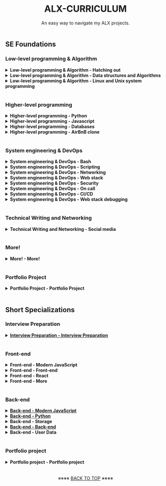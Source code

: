 <h1 align="center"><b>ALX-CURRICULUM</b></h1>
<div align="center">An easy way to navigate my ALX projects.</div>

<!-- =============================================================== -->
<br>

## SE Foundations
### Low-level programming & Algorithm
<details>
<summary><b><a href=""></a>Low-level programming & Algorithm - Hatching out</b></summary><br>

- [0x00. C - Hello, World]()
- [0x01. C - Variables, if, else, while]()
- [First Day of C Programming]()
- [0x02. C - Functions, nested loops]()
- [0x04. C - More functions, more nested loops]()
- [0x03. C - Debugging]()
- [0x05. C - Pointers, arrays and strings]()
- [0x06. C - More pointers, arrays and strings]()
- [0x07. C - Even more pointers, arrays and strings]()
- [0x08. C - Recursion]()
- [0x09. C - Static libraries]()
- [0x0A. C - argc, argv]()
- [0x0B. C - malloc, free]()
- [0x0C. C - More malloc, free]()
- [0x0D. C - Preprocessor]()
- [0x0E. C - Structures, typedef]()
- [0x0F. C - Function pointers]()
- [0x10. C - Variadic functions]()
- [0x11. C - printf]()
- [0x14. C - Bit manipulation]()
- [0x18. C - Dynamic libraries]()
- [0x1C. C - Makefiles]()

<br>
</details>

<details>
<summary><b><a href=""></a>Low-level programming & Algorithm - Data structures and Algorithms</b></summary><br>

- [0x12. C - Singly linked lists]()
- [0x13. C - More singly linked lists]()
- [0x17. C - Doubly linked lists]()
- [0x19. C - Stacks, Queues - LIFO, FIFO]()
- [0x1A. C - Hash tables]()
- [0x1B. C - Sorting algorithms & Big O]()
- [0x1D. C - Binary trees]()
- [0x1E. C - Search Algorithms]()

<br>
</details>

<details>
<summary><b><a href=""></a>Low-level programming & Algorithm - Linux and Unix system programming</b></summary><br>

- [0x15. C - File I/O]()
- [0x16. C - Simple Shell]()

<br>
</details>

<!-- =============================================================== -->
<br>

### Higher-level programming
<details>
<summary><b><a href=""></a>Higher-level programming - Python</b></summary><br>

- [0x00. Python - Hello, World]()
- [0x01. Python - if/else, loops, functions]()
- [0x02. Python - import & modules]()
- [0x03. Python - Data Structures: Lists, Tuples]()
- [0x04. Python - More Data Structures: Set, Dictionary]()
- [0x05. Python - Exceptions]()
- [0x06. Python - Classes and Objects]()
- [0x08. Python - More Classes and Objects]()
- [0x07. Python - Test-driven development]()
- [0x09. Python - Everything is object]()
- [0x0A. Python - Inheritance]()
- [0x0B. Python - Input/Output]()
- [0x0C. Python - Almost a circle]()
- [0x0F. Python - Object-relational mapping]()
- [0x10. Python - Network #0]()
- [0x11. Python - Network #1]()

<br>
</details>

<details>
<summary><b><a href=""></a>Higher-level programming - Javascript</b></summary><br>

- [0x12. JavaScript - Warm up]()
- [0x13. JavaScript - Objects, Scopes and Closures]()
- [0x14. JavaScript - Web scraping]()
- [0x15. JavaScript - Web jQuery]()

<br>
</details>

<details>
<summary><b><a href=""></a>Higher-level programming - Databases</b></summary><br>

- [0x0D. SQL - Introduction]()
- [0x0E. SQL - More queries ]()

<br>
</details>

<details>
<summary><b><a href=""></a>Higher-level programming - AirBnB clone</b></summary><br>

- [0x00. AirBnB clone - The console]()
- [0x01. AirBnB clone - Web static]()
- [0x02. AirBnB clone - MySQL]()
- [0x03. AirBnB clone - Deploy static]()
- [0x04. AirBnB clone - Web framework]()
- [0x05. AirBnB clone - RESTful API]()
- [0x06. AirBnB clone - Web dynamic]()

<br>
</details>

<!-- =============================================================== -->
<br>

### System engineering & DevOps
<details>
<summary><b><a href=""></a>System engineering & DevOps - Bash</b></summary><br>

- [0x00. Shell, basics]()
- [0x01. Shell, permissions]()
- [0x02. Shell, I/O Redirections and filters]()
- [0x03. Shell, init files, variables and expansions]()
- [0x04. Loops, conditions and parsing]()
- [0x05. Processes and signals]()

<br>
</details>

<details>
<summary><b><a href=""></a>System engineering & DevOps - Scripting</b></summary><br>

- [0x06. Regular expression]()
- [0x15. API]()
- [0x16. API advanced]()

<br>
</details>

<details>
<summary><b><a href=""></a>System engineering & DevOps - Networking</b></summary><br>

- [0x07. Networking basics #0]()
- [0x08. Networking basics #1]()

<br>
</details>

<details>
<summary><b><a href=""></a>System engineering & DevOps - Web stack</b></summary><br>

- [0x09. Web infrastructure design]()
- [0x0C. Web server]()
- [0x0F. Load balancer]()
- [0x10. HTTPS SSL]()
- [0x11. What happens when you type google.com in your browser and press Enter]()
- [0x14. MySQL]()
- [0x18. Webstack monitoring]()
- [0x1A. Application server]()

<br>
</details>

<details>
<summary><b><a href=""></a>System engineering & DevOps - Security</b></summary><br>

- [0x0B. SSH]()
- [0x13. Firewall]()

<br>
</details>

<details>
<summary><b><a href=""></a>System engineering & DevOps - On call</b></summary><br>

- [0x19. Postmortem]()

<br>
</details>

<details>
<summary><b><a href=""></a>System engineering & DevOps - CI/CD</b></summary><br>

- [0x0A. Configuration management ]()

<br>
</details>

<details>
<summary><b><a href=""></a>System engineering & DevOps - Web stack debugging</b></summary><br>

- [0x0D. Web stack debugging #0]()
- [0x0E. Web stack debugging #1]()
- [0x12. Web stack debugging #2]()
- [0x17. Web stack debugging #3]()
- [0x1B. Web stack debugging #4]()

<br>
</details>

<!-- =============================================================== -->
<br>

### Technical Writing and Networking
<details>
<summary><b><a href=""></a>Technical Writing and Networking - Social media</b></summary><br>

- [Professional Relationships]()
- [Professional Social Presence ]()

<br>
</details>

<!-- =============================================================== -->
<br>

### More!
<details>
<summary><b><a href=""></a>More! - More!</b></summary><br>

- [RSA Factoring Challenge]()
- [Command line for the win]()
- [0x00. Fix my code]()
- [Attack is the best defense]()
- [0x01. Fix my code]()

<br>
</details>

<!-- =============================================================== -->
<br>

### Portfolio Project
<details>
<summary><b><a href=""></a>Portfolio Project - Portfolio Project</b></summary><br>

- [Research & Project approval (Part 1)]()
- [Research & Project approval (Part 2)]()
- [Research & Project approval (Part 3)]()
- [Build your portfolio project (Week 1): Making Progress]()
- [Build your portfolio project (Week 2): MVP Complete]()
- [Build your portfolio project (Week 3): Project Landing Page]()
- [Cleanup your Portfolio Project]()
- [Portfolio Project Blog post]()
- [Build your portfolio project (Week 3): Presentation]()

<br>
</details>

<!-- =============================================================== -->
<br>

## Short Specializations

### Interview Preparation
<details>
<summary><b><a href="https://github.com/codenvibes/alx-interview">Interview Preparation - Interview Preparation</a></b></summary><br>

- [0x00. Pascal's Triangle](https://github.com/codenvibes/alx-interview/tree/master/0x00-pascal_triangle)
- [0x01. Lockboxes](https://github.com/codenvibes/alx-interview/tree/master/0x01-lockboxes)
- [0x02. Minimum Operations](https://github.com/codenvibes/alx-interview/tree/master/0x02-minimum_operations)
- [0x03. Log Parsing](https://github.com/codenvibes/alx-interview/tree/master/0x03-log_parsing)
- [0x04. UTF-8 Validation](https://github.com/codenvibes/alx-interview/tree/master/0x04-utf8_validation)
- [0x05. N Queens](https://github.com/codenvibes/alx-interview/tree/master/0x05-nqueens)
- [0x06. Star Wars API](https://github.com/codenvibes/alx-interview/tree/master/0x06-starwars_api)
- [0x07. Rotate 2D Matrix](https://github.com/codenvibes/alx-interview/tree/master/0x07-rotate_2d_matrix)
- [0x08. Making Change](https://github.com/codenvibes/alx-interview/tree/master/0x08-making_change)
- [0x09. Island Perimeter](https://github.com/codenvibes/alx-interview/tree/master/0x09-island_perimeter)
- [0x0A. Prime Game](https://github.com/codenvibes/alx-interview/tree/master/0x0A-primegame)

<br>
</details>

<!-- =============================================================== -->
<br>

### Front-end
<details>
<summary><b><a href=""></a>Front-end - Modern JavaScript</b></summary><br>

- [0x00. ES6 Basics]()
- [0x01. ES6 Promises]()
- [0x02. ES6 classes]()
- [0x03. ES6 data manipulation]()
- [0x04. Typescript]()

<br>
</details>

<details>
<summary><b><a href=""></a>Front-end - Front-end</b></summary><br>

- [0x00. Advanced HTML]()
- [0x01. Developer tools]()
- [0x02. Advanced CSS]()
- [0x03. Responsive design]()

<br>
</details>

<details>
<summary><b><a href=""></a>Front-end - React</b></summary><br>

- [0x00. Webpack]()
- [0x01. React intro]()
- [0x02. React props]()
- [0x03. React component]()
- [0x04. React inline styling]()
- [0x05. React state]()
- [0x06. React Immutable]()
- [0x07. React Redux action creator+normalizr]()
- [0x08. React Redux reducer+selector]()
- [0x09. React Redux Connectors and Providers]()

<br>
</details>

<details>
<summary><b><a href=""></a>Front-end - More</b></summary><br>

- [Markdown to HTML]()
- [Flexbox]()
- [Forms]()
- [Accessibility]()
- [Fun with CSS]()
- [Sass & Scss]()

<br>
</details>

<!-- =============================================================== -->
<br>

### Back-end
<details>
<summary><b><a href="https://github.com/codenvibes/alx-backend-javascript">Back-end - Modern JavaScript</a></b></summary><br>

- [0x00. ES6 Basics](https://github.com/codenvibes/alx-backend-javascript/tree/master/0x00-ES6_basic)
- [0x01. ES6 Promises](https://github.com/codenvibes/alx-backend-javascript/tree/master/0x01-ES6_promise)
- [0x02. ES6 classes](https://github.com/codenvibes/alx-backend-javascript/tree/master/0x02-ES6_classes)
- [0x03. ES6 data manipulation](https://github.com/codenvibes/alx-backend-javascript/tree/master/0x03-ES6_data_manipulation)
- [0x04. Typescript](https://github.com/codenvibes/alx-backend-javascript/tree/master/0x04-TypeScript)
- [0x05. NodeJS Basics](https://github.com/codenvibes/alx-backend-javascript/tree/master/0x05-Node_JS_basic)
- [0x06. Unittests in JS](https://github.com/codenvibes/alx-backend-javascript/tree/master/0x06-unittests_in_js)

<br>
</details>

<details>
<summary><b><a href="https://github.com/codenvibes/alx-backend-python">Back-end - Python</a></b></summary><br>

- [0x00. Python - Variable Annotations](https://github.com/codenvibes/alx-backend-python/tree/master/0x00-python_variable_annotations)
- [0x01. Python - Async](https://github.com/codenvibes/alx-backend-python/tree/master/0x01-python_async_function)
- [0x02. Python - Async Comprehension](https://github.com/codenvibes/alx-backend-python/tree/master/0x02-python_async_comprehension)
- [0x03. Unittests and Integration Tests](https://github.com/codenvibes/alx-backend-python/tree/master/0x03-Unittests_and_integration_tests)

<br>
</details>

<details>
<summary><b><a href=""></a>Back-end - Storage</b></summary><br>

- [0x00. MySQL advanced]()
- [0x01. NoSQL]()
- [0x02. Redis basic]()

<br>
</details>

<details>
<summary><b><a href="https://github.com/codenvibes/alx-backend">Back-end - Back-end</a></b></summary><br>

- [0x00. Pagination](https://github.com/codenvibes/alx-backend/tree/master/0x00-pagination)
- [0x01. Caching](https://github.com/codenvibes/alx-backend/tree/master/0x01-caching)
- [0x02. i18n]()
- [0x03. Queuing System in JS]()
- [0x04. Files manager]()

<br>
</details>

<details>
<summary><b><a href=""></a>Back-end - User Data</b></summary><br>

- [0x00. Personal data]()
- [0x01. Basic authentication]()
- [0x02. Session authentication]()
- [0x03. User authentication service]()

<br>
</details>

<!-- =============================================================== -->
<br>

### Portfolio project
<details>
<summary><b><a href=""></a>Portfolio project - Portfolio project</b></summary><br>

- [Webstack - Portfolio Project - Pitch]()
- [Final 2024 Project: Reflect & Share]()
- [Webstack - Portfolio Project ]()

<br>
</details>

<br>

<br>

<div align="center">※※※※ <a href="https://github.com/codenvibes/alx-curriculum?tab=readme-ov-file#alx-curriculum">BACK TO TOP</a> ※※※※</div>

<br>
